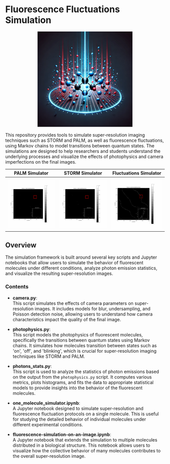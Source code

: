 # Fluorescence Fluctuations Simulation

<div align="center">
<img src="img/logo.webp" alt="Fluorescence Simulation" width="300"/>
</div>

This repository provides tools to simulate super-resolution imaging techniques such as STORM and PALM, as well as fluorescence fluctuations, using Markov chains to model transitions between quantum states. The simulations are designed to help researchers and students understand the underlying processes and visualize the effects of photophysics and camera imperfections on the final images.


| PALM Simulator | STORM Simulator | Fluctuations Simulator |
|:--------------:|:---------------:|:----------------------:|
| <img src="img/emitted_photons_poisson_palm.gif" width="300"> | <img src="img/emitted_photons_poisson_storm.gif" width="300"> | <img src="img/emitted_photons_poisson_FF.gif" width="300"> |



## Overview

The simulation framework is built around several key scripts and Jupyter notebooks that allow users to simulate the behavior of fluorescent molecules under different conditions, analyze photon emission statistics, and visualize the resulting super-resolution images.

### Contents

- **camera.py**:  
  This script simulates the effects of camera parameters on super-resolution images. It includes models for blur, undersampling, and Poisson detection noise, allowing users to understand how camera characteristics impact the quality of the final image.

- **photophysics.py**:  
  This script models the photophysics of fluorescent molecules, specifically the transitions between quantum states using Markov chains. It simulates how molecules transition between states such as 'on', 'off', and 'blinking', which is crucial for super-resolution imaging techniques like STORM and PALM.

- **photons_stats.py**:  
  This script is used to analyze the statistics of photon emissions based on the output from the `photophysics.py` script. It computes various metrics, plots histograms, and fits the data to appropriate statistical models to provide insights into the behavior of the fluorescent molecules.

- **one_molecule_simulator.ipynb**:  
  A Jupyter notebook designed to simulate super-resolution and fluorescence fluctuation protocols on a single molecule. This is useful for studying the detailed behavior of individual molecules under different experimental conditions.

- **fluorescence-simulation-on-an-image.ipynb**:  
  A Jupyter notebook that extends the simulation to multiple molecules distributed in a biological structure. This notebook allows users to visualize how the collective behavior of many molecules contributes to the overall super-resolution image.



